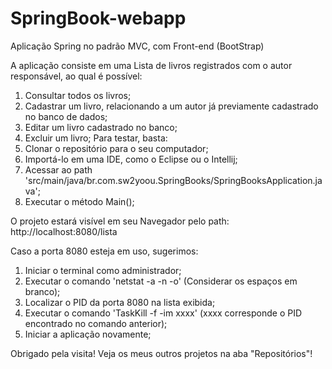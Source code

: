 # SpringBook-webapp
Aplicação Spring no padrão MVC, com Front-end (BootStrap)

A aplicação consiste em uma Lista de livros registrados com o autor responsável, ao qual é possível:
  1. Consultar todos os livros;
  2. Cadastrar um livro, relacionando a um autor já previamente cadastrado no banco de dados;
  3. Editar um livro cadastrado no banco;
  4. Excluir um livro;
Para testar, basta:
  1. Clonar o repositório para o seu computador;
  2. Importá-lo em uma IDE, como o Eclipse ou o Intellij;
  3. Acessar ao path 'src/main/java/br.com.sw2yoou.SpringBooks/SpringBooksApplication.java';
  4. Executar o método Main();

O projeto estará visível em seu Navegador pelo path:
    http://localhost:8080/lista
    
Caso a porta 8080 esteja em uso, sugerimos:

  1. Iniciar o terminal como administrador;
  2. Executar o comando 'netstat -a -n -o' (Considerar os espaços em branco);
  3. Localizar o PID da porta 8080 na lista exibida;
  4. Executar o comando 'TaskKill -f -im xxxx' (xxxx corresponde o PID encontrado no comando anterior);
  5. Iniciar a aplicação novamente;

Obrigado pela visita! Veja os meus outros projetos na aba "Repositórios"!
